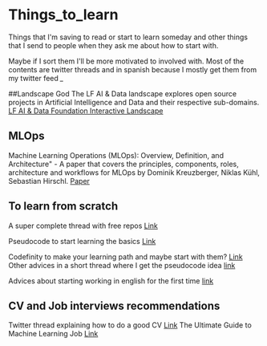 # Things_to_learn

Things that I'm saving to read or start to learn someday and other things that I send to people when they ask me about how to start with.

Maybe if I sort them I'll be more motivated to involved with.
Most of the contents are twitter threads and in spanish because I mostly get them from my twitter feed *_*

##Landscape God 
The LF AI & Data landscape explores open source projects in Artificial Intelligence and Data and their respective sub-domains.
[LF AI & Data Foundation Interactive Landscape](https://landscape.lfai.foundation/)

## MLOps
Machine Learning Operations (MLOps): Overview, Definition, and Architecture" - A paper that covers the principles, components, roles, 
architecture and workflows for MLOps by Dominik Kreuzberger, Niklas Kühl, Sebastian Hirschl. [Paper](https://arxiv.org/ftp/arxiv/papers/2205/2205.02302.pdf)



## To learn from scratch
A super complete thread with free repos [Link](https://twitter.com/midudev/status/1546494570539716608?t=IzbLnnXG9KMU-eqkrQgHeQ&s=09)

Pseudocode to start learning the basics [Link](https://www.discoduroderoer.es/tag/pseudocodigo-2/)

Codefinity to make your learning path and maybe start with them? [Link](https://codefinity.com/funnel/quiz?utm_source=facebook&utm_medium=cpc&utm_campaign=KP-Bidcaps%7C23850649992250056&utm_content=%7Caid%7C23850661278700056%7Cplacement%7CInstagram_Stories&utm_term=adset_name%7CKP-Python-Bidcap3%7C23850661278630056&fbclid=PAAaa3F2p2s1DJQQ40DE5fkTc3ThdygFq3dzP4RaPFhuQiYxJjYC5cGDVfFSw)
Other advices in a short thread where I get the pseudocode idea [link](https://twitter.com/veritechie/status/1538934470694391808?t=EFJTH5A06CsNnLOixIRqhw&s=09)

Advices about starting working in english for the first time [link](https://twitter.com/veritechie/status/1544011245375864833?t=pc7iF9-1ZwXd3FpthA7sBw&s=09)

## CV and Job interviews recommendations
Twitter thread explaining how to do a good CV [Link](https://twitter.com/cfenollosa/status/1544244201398870017?t=XNRSCze2k0oEhBuhUvwv-g&s=09)
The Ultimate Guide to Machine Learning Job [Link](Interviewshttps://s3.amazonaws.com/external_clips/3406172/1568840998_The_Ultimate_Guide_to_AI_and_Machine_Learning_Job_Interviews_1_1_.pdf?1587691917)
